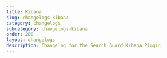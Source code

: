 ```yaml
---
title: Kibana
slug: changelogs-kibana
category: changelogs
subcategory: changelogs-kibana
order: 200
layout: changelogs
description: Changelog for the Search Guard Kibana Plugin
---
```


<!---
Copyright 2020 floragunn GmbH
-->